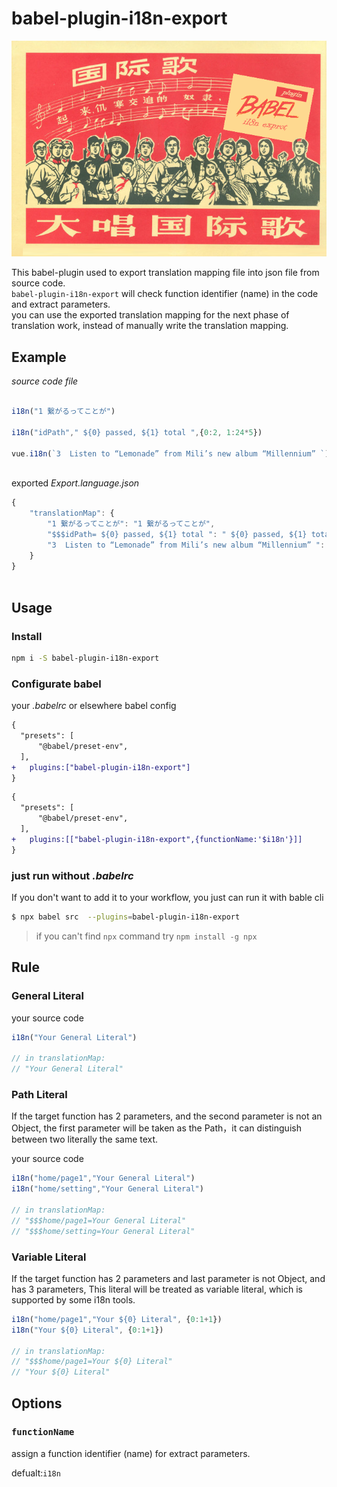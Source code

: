 # babel-plugin-i18n-export
<p align="center"> <img src="https://github.com/nullice/babel-plugin-i18n-export/raw/master/logo.png"> </p>

This babel-plugin used to export translation mapping file into json file from source code.  
`babel-plugin-i18n-export` will check  function identifier (name) in the code and extract parameters.  
you can use the exported translation mapping for the next phase of translation work, instead of manually write the translation mapping.


## Example
 

*source code file*
```js 

i18n("1 繋がるってことが")

i18n("idPath"," ${0} passed, ${1} total ",{0:2, 1:24*5})

vue.i18n(`3  Listen to “Lemonade” from Mili’s new album “Millennium” `)
 
```

exported *Export.language.json*

```js 
{
    "translationMap": {
        "1 繋がるってことが": "1 繋がるってことが",
        "$$$idPath= ${0} passed, ${1} total ": " ${0} passed, ${1} total ",
        "3  Listen to “Lemonade” from Mili’s new album “Millennium” ": "3  Listen to “Lemonade” from Mili’s new album “Millennium” ",
    }
}
 
```

## Usage

### Install

```bash
npm i -S babel-plugin-i18n-export
```


### Configurate babel

your *.babelrc* or elsewhere babel config

```diff
{
  "presets": [
      "@babel/preset-env",
  ],
+   plugins:["babel-plugin-i18n-export"]
}
```


```diff
{
  "presets": [
      "@babel/preset-env",
  ],
+   plugins:[["babel-plugin-i18n-export",{functionName:'$i18n'}]]
}
```

### just run without *.babelrc*

If you don't want to add it to your workflow, you just can run it with bable cli

```bash
$ npx babel src  --plugins=babel-plugin-i18n-export
```

> if you can't find `npx` command try `npm install -g npx`

## Rule

### General Literal

your source code

```js
i18n("Your General Literal")

// in translationMap: 
// "Your General Literal"
```

### Path Literal
If the target function has 2 parameters, and the second parameter is not an Object, the first parameter will be taken as the Path，it can distinguish between two literally the same text.

your source code

```js
i18n("home/page1","Your General Literal")
i18n("home/setting","Your General Literal")

// in translationMap: 
// "$$$home/page1=Your General Literal"
// "$$$home/setting=Your General Literal" 
```

### Variable Literal

If the target function has 2 parameters and last parameter is not Object, and has 3 parameters, This literal will be treated as variable literal, which is supported by some i18n tools.

```js
i18n("home/page1","Your ${0} Literal", {0:1+1})
i18n("Your ${0} Literal", {0:1+1})

// in translationMap: 
// "$$$home/page1=Your ${0} Literal"
// "Your ${0} Literal"
```


## Options

### `functionName`
assign a function identifier (name) for extract parameters.

defualt:`i18n`
